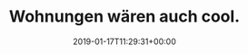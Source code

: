 ---
retweeted: false
source: <a href="http://www.samruston.co.uk" rel="nofollow">Flamingo for Android</a>
entities:
  user_mentions: []
  urls: []
  symbols: []
  media:
  - expanded_url: https://twitter.com/bascht/status/1085861672282189824/photo/1
    indices:
    - '27'
    - '50'
    url: https://t.co/8ah5P71Hfs
    media_url: http://pbs.twimg.com/media/DxHBb1SXcAA7tIE.jpg
    id_str: '1085861669077741568'
    id: '1085861669077741568'
    media_url_https: https://pbs.twimg.com/media/DxHBb1SXcAA7tIE.jpg
    sizes:
      small:
        w: '510'
        h: '680'
        resize: fit
      medium:
        w: '900'
        h: '1200'
        resize: fit
      thumb:
        w: '150'
        h: '150'
        resize: crop
      large:
        w: '1536'
        h: '2048'
        resize: fit
    type: photo
    display_url: pic.twitter.com/8ah5P71Hfs
  hashtags: []
display_text_range:
- '0'
- '50'
favorite_count: '8'
id_str: '1085861672282189824'
truncated: false
retweet_count: '0'
id: '1085861672282189824'
possibly_sensitive: false
created_at: Thu Jan 17 11:29:31 +0000 2019
favorited: false
full_text: Wohnungen wären auch cool.
lang: de
extended_entities:
  media:
  - expanded_url: https://twitter.com/bascht/status/1085861672282189824/photo/1
    indices:
    - '27'
    - '50'
    url: https://t.co/8ah5P71Hfs
    media_url: http://pbs.twimg.com/media/DxHBb1SXcAA7tIE.jpg
    id_str: '1085861669077741568'
    id: '1085861669077741568'
    media_url_https: https://pbs.twimg.com/media/DxHBb1SXcAA7tIE.jpg
    sizes:
      small:
        w: '510'
        h: '680'
        resize: fit
      medium:
        w: '900'
        h: '1200'
        resize: fit
      thumb:
        w: '150'
        h: '150'
        resize: crop
      large:
        w: '1536'
        h: '2048'
        resize: fit
    type: photo
    display_url: pic.twitter.com/8ah5P71Hfs
tags:
- pesos:twitter
date: '2019-01-17T11:29:31+00:00'
src: https://twitter.com/bascht/status/1085861672282189824
original_url: https://twitter.com/bascht/status/1085861672282189824
type: twitter_tweet
media_url: https://img.bascht.com/twitter/pbs.twimg.com/media/DxHBb1SXcAA7tIE.jpg
text: Wohnungen wären auch cool.
title: Wohnungen wären auch cool.

---